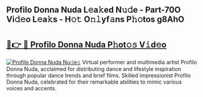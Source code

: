 ## Profilo Donna Nuda L𝚎a𝚔ed N𝚞𝚍e - Part-70O Vi𝚍𝚎o L𝚎a𝚔s - H𝚘𝚝 O𝚗𝚕yf𝚊ns P𝚑𝚘tos g8AhO

# <h2><a href="http://kf1q6h1.oniu.top/?m=Profilo+Donna+Nuda">🔗👉 🔴 Profilo Donna Nuda P𝚑ot𝚘𝚜 V𝚒d𝚎o</a></h2>

[![Profilo Donna Nuda Nu𝚍e𝚜](https://i.imgur.com/0qMVB7G.gif)](http://kf1q6h1.oniu.top/?m=Profilo+Donna+Nuda)
Virtual performer and multimedia artist Profilo Donna Nuda, acclaimed for distributing dance and lifestyle inspiration through popular dance trends and brief films. Skilled impressionist Profilo Donna Nuda, celebrated for their remarkable abilities to mimic various voices and accents.  
